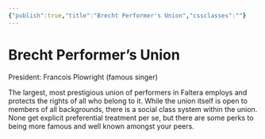 ```yaml
---
{"publish":true,"title":"Brecht Performer's Union","cssclasses":""}
---
```



# Brecht Performer’s Union

President: Francois Plowright (famous singer)

The largest, most prestigious union of performers in Faltera employs and protects the rights of all who belong to it. While the union itself is open to members of all backgrounds, there is a social class system within the union. None get explicit preferential treatment per se, but there are some perks to being more famous and well known amongst your peers.
